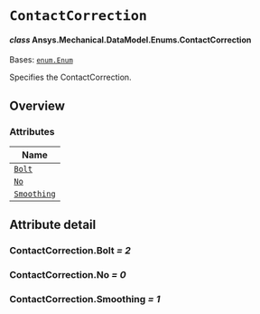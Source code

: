 # `ContactCorrection`

<a id="ansys.mechanical.stubs.v241.Ansys.Mechanical.DataModel.Enums.ContactCorrection"></a>

#### *class* Ansys.Mechanical.DataModel.Enums.ContactCorrection

Bases: [`enum.Enum`](https://docs.python.org/3/library/enum.html#enum.Enum)

Specifies the ContactCorrection.

<!-- !! processed by numpydoc !! -->

<a id="overview"></a>

## Overview

### Attributes

| Name |
| --------------------------------------------- |
| [`Bolt`](#ContactCorrection.Bolt) |
| [`No`](#ContactCorrection.No) |
| [`Smoothing`](#ContactCorrection.Smoothing) |

<a id="attribute-detail"></a>

## Attribute detail

<a id="ContactCorrection.Bolt"></a>

### ContactCorrection.Bolt *= 2*

<a id="ContactCorrection.No"></a>

### ContactCorrection.No *= 0*

<a id="ContactCorrection.Smoothing"></a>

### ContactCorrection.Smoothing *= 1*


